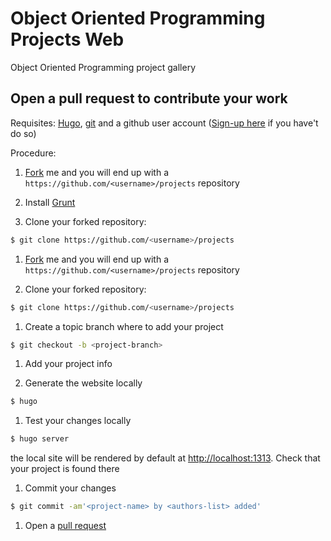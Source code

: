 # Object Oriented Programming Projects Web

Object Oriented Programming project gallery

## Open a pull request to contribute your work

Requisites: [Hugo](https://gohugo.io/getting-started/installing/), [git]() and a github user account ([Sign-up here](https://github.com/join?source=header-home) if you have't do so)

Procedure:

1. [Fork](https://help.github.com/articles/fork-a-repo/) me and you will end up with a ```https://github.com/<username>/projects``` repository

2. Install [Grunt](http://gruntjs.com/getting-started#installing-the-cli)

3. Clone your forked repository:

 ```sh
 $ git clone https://github.com/<username>/projects
 ``` 

1. [Fork](https://help.github.com/articles/fork-a-repo/) me and you will end up with a ```https://github.com/<username>/projects``` repository

1. Clone your forked repository:

 ```sh
 $ git clone https://github.com/<username>/projects
 ```

1. Create a topic branch where to add your project

 ```sh
 $ git checkout -b <project-branch>
 ```

1. Add your project info

1. Generate the website locally

 ```sh
 $ hugo
 ```
 
1. Test your changes locally

 ```sh
 $ hugo server
 ```

the local site will be rendered by default at [http://localhost:1313](http://localhost:1313). Check that your project is found there

1. Commit your changes 

 ```sh
 $ git commit -am'<project-name> by <authors-list> added'
 ```

1. Open a [pull request](https://help.github.com/articles/creating-a-pull-request/)
